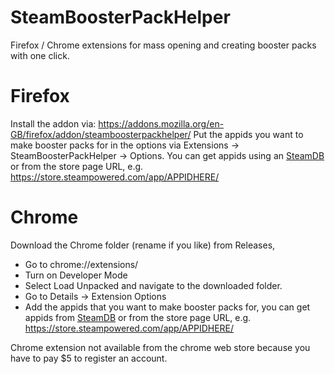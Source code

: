 # SteamBoosterPackHelper
Firefox / Chrome extensions for mass opening and creating booster packs with one click.



# Firefox

Install the addon via: https://addons.mozilla.org/en-GB/firefox/addon/steamboosterpackhelper/
Put the appids you want to make booster packs for in the options via Extensions -> SteamBoosterPackHelper -> Options.
You can get appids using an [SteamDB](https://steamdb.info/) or from the store page URL, e.g. https://store.steampowered.com/app/APPIDHERE/


# Chrome

Download the Chrome folder (rename if you like) from Releases, 
* Go to chrome://extensions/
* Turn on Developer Mode
* Select Load Unpacked and navigate to the downloaded folder.
* Go to Details -> Extension Options
* Add the appids that you want to make booster packs for, you can get appids from  [SteamDB](https://steamdb.info/) or from the store page URL, e.g. https://store.steampowered.com/app/APPIDHERE/

Chrome extension not available from the chrome web store because you have to pay $5 to register an account.
